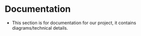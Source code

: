 # Documentation
* This section is for documentation for our project, it contains diagrams/technical details.